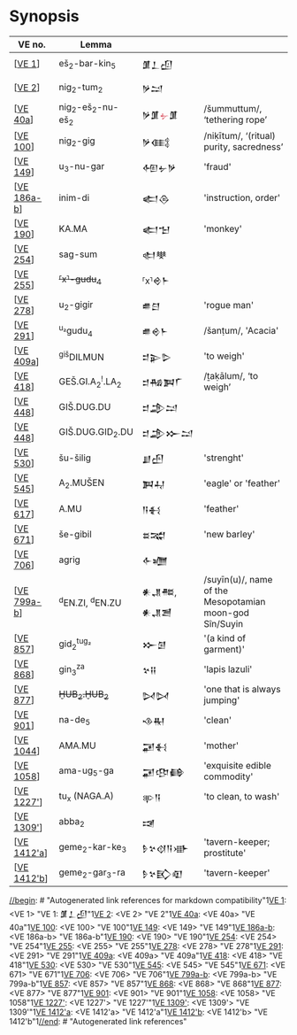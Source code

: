 # Synopsis

| VE no.        | Lemma                                            |                                             |                                                         |
| ------------- | ------------------------------------------------ | ------------------------------------------- | ------------------------------------------------------- |
| [[VE 1]]      | eš<sub>2</sub>-bar-kin<sub>5</sub>               | 𒂠𒁇𒌺                                      |                                                         |
| [[VE 2]]      | nig<sub>2</sub>-tum<sub>2</sub>                  | 𒃻𒁺                                        |                                                         |
| [[VE 40a]]    | nig<sub>2</sub>-eš<sub>2</sub>-nu-eš<sub>2</sub> | 𒃻𒂠<span style="color:#dd5f6d">𒉡</span>𒂠 | /šummuttum/, ‘tethering rope’                           |
| [[VE 100]]    | nig<sub>2</sub>-gig                              | 𒃻𒍼                                        | /niḳītum/, ‘(ritual) purity, sacredness’                |
| [[VE 149]]    | u<sub>3</sub>-nu-gar                             | 𒅇𒉡𒃻                                      | 'fraud'                                                 |
| [[VE 186a-b]] | inim-di                                          | 𒅗𒁲                                        | 'instruction, order'                                    |
| [[VE 190]]    | KA.MA                                            | 𒅗𒈠                                        | 'monkey'                                                |
| [[VE 254]]    | sag-sum                                          | 𒊕𒋧                                        |                                                         |
| [[VE 255]]    | ~~⸢x⸣-gudu<sub>4</sub>~~                       | ⸢x⸣𒄴𒈨                                   |                                                         |
| [[VE 278]]    | u<sub>2</sub>-gigir                              | 𒌑𒇀                                        | 'rogue man'                                             |
| [[VE 291]]    | <sup>u₂</sup>gudu<sub>4</sub>                    | 𒌑𒄴𒈨                                      | /šanṭum/, 'Acacia'                                      |
| [[VE 409a]]   | <sup>giš</sup>DILMUN                             | 𒄑𒉌𒌇                                      | 'to weigh'                                              |
| [[VE 418]]    | GEŠ.GI.A<sub>2</sub><sup>!</sup>.LA<sub>2</sub>  | 𒄑𒄀𒀉𒇲                                    | /ṯaḳālum/, ‘to weigh’                                   |
| [[VE 448]]    | GIŠ.DUG.DU                                       | 𒄑𒂁𒁺                                      |                                                         |
| [[VE 448]]    | GIŠ.DUG.GID<sub>2</sub>.DU                       | 𒄑𒂁𒁍𒁺                                    |                                                         |
| [[VE 530]]    | šu-šilig                                         | 𒋗𒍂                                        | 'strenght'                                              |
| [[VE 545]]    | A<sub>2</sub>.MUŠEN                              | 𒀉𒄷                                        | 'eagle' or 'feather'                                    |
| [[VE 617]]    | A.MU                                             | 𒀀𒈬                                        | 'feather'                                               |
| [[VE 671]]    | še-gibil                                         | 𒊺𒉋                                        | 'new barley'                                            |
| [[VE 706]]    | agrig                                            | 𒅆𒁾                                        |                                                         |
| [[VE 799a-b]] | <sup>d</sup>EN.ZI, <sup>d</sup>EN.ZU             | 𒀭𒂗𒍣, 𒀭𒂗𒍪                              | /suyīn(u)/, name of the Mesopotamian moon-god Sîn/Suyin |
| [[VE 857]]    | gid<sub>2</sub><sup>tug₂</sup>                   | 𒁍𒌆                                        | '(a kind of garment)'                                   |
| [[VE 868]]    | gin<sub>3</sub><sup>za</sup>                     | 𒆳𒍝                                        | 'lapis lazuli'                                          |
| [[VE 877]]    | ~~ḪUB<sub>2</sub>.ḪUB<sub>2</sub>~~              | 𒄸𒄸                                        | 'one that is always jumping'                            |
| [[VE 901]]    | na-de<sub>5</sub>                                | 𒈾𒊑                                        | 'clean'                                                 |
| [[VE 1044]]   | AMA.MU                                           | 𒂼𒈬                                        | 'mother'                                                |
| [[VE 1058]]   | ama-ug<sub>5</sub>-ga                            | 𒂼𒂦𒂵                                      | 'exquisite edible commodity'                            |
| [[VE 1227']]  | tu<sub>x</sub> (NAGA.A)                          | 𒉀𒀀                                        | 'to clean, to wash'                                     |
| [[VE 1309']]  | abba<sub>2</sub>                                 | 𒀋                                          |                                                         |
| [[VE 1412'a]] | geme<sub>2</sub>-kar-ke<sub>3</sub>              | 𒊩𒆳𒋼𒀀𒀝                                  | 'tavern-keeper; prostitute'                             |
| [[VE 1412'b]] | geme<sub>2</sub>-gar<sub>3</sub>-ra              | 𒊩𒆳𒃼𒊏                                    | 'tavern-keeper'                                         |

[//begin]: # "Autogenerated link references for markdown compatibility"1[VE 1]: <VE 1> "VE 1: 𒂠𒁇𒌺"1[VE 2]: <VE 2> "VE 2"1[VE 40a]: <VE 40a> "VE 40a"1[VE 100]: <VE 100> "VE 100"1[VE 149]: <VE 149> "VE 149"1[VE 186a-b]: <VE 186a-b> "VE 186a-b"1[VE 190]: <VE 190> "VE 190"1[VE 254]: <VE 254> "VE 254"1[VE 255]: <VE 255> "VE 255"1[VE 278]: <VE 278> "VE 278"1[VE 291]: <VE 291> "VE 291"1[VE 409a]: <VE 409a> "VE 409a"1[VE 418]: <VE 418> "VE 418"1[VE 530]: <VE 530> "VE 530"1[VE 545]: <VE 545> "VE 545"1[VE 671]: <VE 671> "VE 671"1[VE 706]: <VE 706> "VE 706"1[VE 799a-b]: <VE 799a-b> "VE 799a-b"1[VE 857]: <VE 857> "VE 857"1[VE 868]: <VE 868> "VE 868"1[VE 877]: <VE 877> "VE 877"1[VE 901]: <VE 901> "VE 901"1[VE 1058]: <VE 1058> "VE 1058"1[VE 1227']: <VE 1227'> "VE 1227'"1[VE 1309']: <VE 1309'> "VE 1309'"1[VE 1412'a]: <VE 1412'a> "VE 1412'a"1[VE 1412'b]: <VE 1412'b> "VE 1412'b"1[//end]: # "Autogenerated link references"

[//begin]: # "Autogenerated link references for markdown compatibility"
[VE 1]: <VE 1> "VE 1: 𒂠𒁇𒌺"
[VE 2]: <VE 2> "VE 2 𒃻𒁺"
[VE 40a]: <VE 40a> "VE 40a: 𒃻𒂠𒉡𒂠"
[VE 100]: <VE 100> "VE 100 𒃻𒍼"
[VE 149]: <VE 149> "VE 149 𒅇𒉡𒃻"
[VE 186a-b]: <VE 186a-b> "VE 186a-b"
[VE 190]: <VE 190> "VE 190"
[VE 254]: <VE 254> "VE 254"
[VE 255]: <VE 255> "VE 255"
[VE 278]: <VE 278> "VE 278"
[VE 291]: <VE 291> "VE 291"
[VE 409a]: <VE 409a> "VE 409a"
[VE 418]: <VE 418> "VE 418"
[VE 448]: <VE 448> "VE 448 𒄑𒂁𒁺"
[VE 530]: <VE 530> "VE 530"
[VE 545]: <VE 545> "VE 545"
[VE 617]: <VE 617> "VE 617 𒀀𒈬"
[VE 671]: <VE 671> "VE 671"
[VE 706]: <VE 706> "VE 706"
[VE 799a-b]: <VE 799a-b> "VE 799a-b"
[VE 857]: <VE 857> "VE 857"
[VE 868]: <VE 868> "VE 868"
[VE 877]: <VE 877> "VE 877"
[VE 901]: <VE 901> "VE 901"
[VE 1044]: <VE 1044> "VE 1044 𒂼𒈬"
[VE 1058]: <VE 1058> "VE 1058"
[VE 1227']: <VE 1227'> "VE 1227'"
[VE 1309']: <VE 1309'> "VE 1309'"
[VE 1412'a]: <VE 1412'a> "VE 1412'a"
[VE 1412'b]: <VE 1412'b> "VE 1412'b"
[//end]: # "Autogenerated link references"